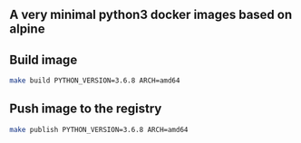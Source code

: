 ## A very minimal python3 docker images based on alpine


## Build image
````bash
make build PYTHON_VERSION=3.6.8 ARCH=amd64
````

## Push image to the registry  
````bash
make publish PYTHON_VERSION=3.6.8 ARCH=amd64
````
